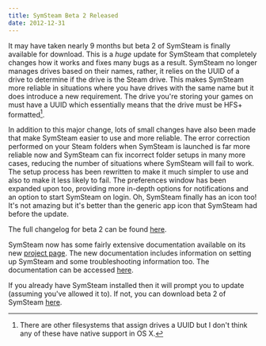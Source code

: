 ```yaml
---
title: SymSteam Beta 2 Released
date: 2012-12-31
---
```


It may have taken nearly 9 months but beta 2 of SymSteam is finally available for download. This is a _huge_ update for SymSteam that completely changes how it works and fixes many bugs as a result. SymSteam no longer manages drives based on their names, rather, it relies on the UUID of a drive to determine if the drive is the Steam drive. This makes SymSteam more reliable in situations where you have drives with the same name but it does introduce a new requirement. The drive you're storing your games on must have a UUID which essentially means that the drive must be HFS+ formatted[^1].

<!--more-->

In addition to this major change, lots of small changes have also been made that make SymSteam easier to use and more reliable. The error correction performed on your Steam folders when SymSteam is launched is far more reliable now and SymSteam can fix incorrect folder setups in many more cases, reducing the number of situations where SymSteam will fail to work. The setup process has been rewritten to make it much simpler to use and also to make it less likely to fail. The preferences window has been expanded upon too, providing more in-depth options for notifications and an option to start SymSteam on login. Oh, SymSteam finally has an icon too! It's not amazing but it's better than the generic app icon that SymSteam had before the update.

The full changelog for beta 2 can be found [here][symsteam-changelog].

SymSteam now has some fairly extensive documentation available on its new [project page][symsteam-project-page]. The new documentation includes information on setting up SymSteam and some troubleshooting information too. The documentation can be accessed [here][symsteam-documentation].

If you already have SymSteam installed then it will prompt you to update (assuming you've allowed it to). If not, you can download beta 2 of SymSteam [here][symsteam-project-page].

[^1]: There are other filesystems that assign drives a UUID but I don't think any of these have native support in OS X.

[symsteam-changelog]: http://alexjohnj.github.com/symsteam/changelog.html
[symsteam-project-page]: http://www.alexj.me/projects/symsteam/
[symsteam-documentation]: http://www.alexj.me/projects/symsteam/documentation/
[symsteam-download-link]: http://application-downloads.s3.amazonaws.com/SymSteam-Beta-2.zip
